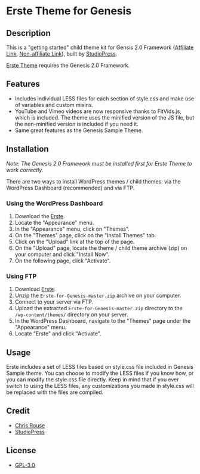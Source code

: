 # Erste Theme for Genesis

## Description

This is a "getting started" child theme kit for Gensis 2.0 Framework ([Affiliate Link](http://www.shareasale.com/r.cfm?b=460183&u=881820&m=28169&urllink=&afftrack=), [Non-affiliate Link](http://www.studiopress.com)), built by [StudioPress](http://www.studiopress.com/).

[Erste Theme](https://github.com/chrisrouse/Erste-for-Genesis) requires the Genesis 2.0 Framework.

## Features

* Includes individual LESS files for each section of style.css and make use of variables and custom mixins.
* YouTube and Vimeo videos are now responsive thanks to FitVids.js, which is included. The theme uses the minified version of the JS file, but the non-minified version is included if you need it.
* Same great features as the Genesis Sample Theme.

## Installation

*Note: The Genesis 2.0 Framework must be installed first for Erste Theme to work correctly.*

There are two ways to install WordPress themes / child themes: via the WordPress Dashboard (recommended) and via FTP.

### Using the WordPress Dashboard

1. Download the [Erste](https://github.com/chrisrouse/Erste-for-Genesis/archive/master.zip).
2. Locate the "Appearance" menu.
3. In the "Appearance" menu, click on "Themes".
4. On the "Themes" page, click on the "Install Themes" tab.
5. Click on the "Upload" link at the top of the page.
6. On the "Upload" page, locate the theme / child theme archive (zip) on your computer and click "Install Now".
7. On the following page, click "Activate".

### Using FTP

1. Download [Erste](https://github.com/chrisrouse/Erste-for-Genesis/archive/master.zip).
2. Unzip the ```Erste-for-Genesis-master.zip``` archive on your computer.
3. Connect to your server via FTP.
4. Upload the extracted ```Erste-for-Genesis-master.zip``` directory to the ```/wp-content/themes/``` directory on your server.
6. In the WordPress Dashboard, navigate to the "Themes" page under the "Appearance" menu.
7. Locate "Erste" and click "Activate".


## Usage

Erste includes a set of LESS files based on style.css file included in Genesis Sample theme. You can choose to modify the LESS files if you know how, or you can modify the style.css file directly. Keep in mind that if you ever switch to using the LESS files, any customizations you made in style.css will be replaced with the files are compiled.


## Credit

* [Chris Rouse](http://www.chrisrouse.us)
* [StudioPress](http://www.studiopress.com)


## License

* [GPL-3.0](http://www.gnu.org/licenses/gpl-3.0.txt)